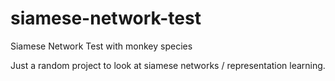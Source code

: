 # siamese-network-test
Siamese Network Test with monkey species

Just a random project to look at siamese networks / representation learning.
